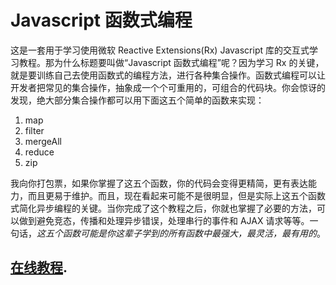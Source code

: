 
Javascript 函数式编程
=======

这是一套用于学习使用微软 Reactive Extensions(Rx) Javascript 库的交互式学习教程。那为什么标题要叫做“Javascript 函数式编程”呢？因为学习 Rx 的关键，就是要训练自己去使用函数式的编程方法，进行各种集合操作。函数式编程可以让开发者把常见的集合操作，抽象成一个个可重用的，可组合的代码块。你会惊讶的发现，绝大部分集合操作都可以用下面这五个简单的函数来实现：

1. map
2. filter
3. mergeAll
4. reduce
5. zip

我向你打包票，如果你掌握了这五个函数，你的代码会变得更精简，更有表达能力，而且更易于维护。而且，现在看起来可能不是很明显，但是实际上这五个函数式简化异步编程的关键。当你完成了这个教程之后，你就也掌握了必要的方法，可以做到避免竞态，传播和处理异步错误，处理串行的事件和 AJAX 请求等等。一句话，*这五个函数可能是你这辈子学到的所有函数中最强大，最灵活，最有用的*。

## [在线教程](https://skyline75489.github.io/learnrx-zh-cn/).
